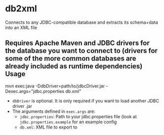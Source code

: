 db2xml
======

Connects to any JDBC-compatible database and extracts its schema+data into an XML file

Requires Apache Maven and JDBC drivers for the database you want to connect to (drivers for some of the more common databases are already included as runtime dependencies)
Usage
-----

mvn exec:java -DdbDriver=path/to/jdbcDriver.jar -Dexec.args="jdbc.properties db.xml"

* `dbDriver` is optional. It is only required if you want to load another JDBC driver .jar
* The arguments defined in `exec.args` are:
  * `jdbc.properties`: Path to your jdbc.properties file (look at `jdbc.properties.example` for an example config
  * `db.xml`: XML file to export to


